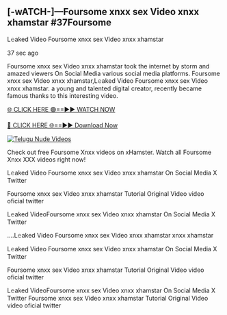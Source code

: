 ## [-wATCH-]—Foursome xnxx sex Video xnxx xhamstar #37Foursome

L𝚎aked Video Foursome xnxx sex Video xnxx xhamstar

37 sec ago 

Foursome xnxx sex Video xnxx xhamstar took the internet by storm and amazed viewers On Social Media various social media platforms. Foursome xnxx sex Video xnxx xhamstar,L𝚎aked Video Foursome xnxx sex Video xnxx xhamstar. a young and talented digital creator, recently became famous thanks to this interesting video.

[🌐 CLICK HERE 🟢==►► WATCH NOW](https://russelviperFoursome.blogspot.com/p/valo-video.html)

[🔴 CLICK HERE 🌐==►► Download Now](https://russelviperFoursome.blogspot.com/p/valo-video.html)

[![Telugu Nude Videos](https://i.imgur.com/dJHk4Zq.gif)](https://russelviperFoursome.blogspot.com/p/valo-video.html)

Check out free Foursome Xnxx videos on xHamster. Watch all Foursome Xnxx XXX videos right now!

L𝚎aked Video Foursome xnxx sex Video xnxx xhamstar On Social Media X Twitter

Foursome xnxx sex Video xnxx xhamstar Tutorial Original Video video oficial twitter

L𝚎aked VideoFoursome xnxx sex Video xnxx xhamstar On Social Media X Twitter

....L𝚎aked Video Foursome xnxx sex Video xnxx xhamstar xnxx xhamstar

L𝚎aked Video Foursome xnxx sex Video xnxx xhamstar On Social Media X Twitter

Foursome xnxx sex Video xnxx xhamstar Tutorial Original Video video oficial twitter

L𝚎aked VideoFoursome xnxx sex Video xnxx xhamstar On Social Media X Twitter
Foursome xnxx sex Video xnxx xhamstar Tutorial Original Video video oficial twitter